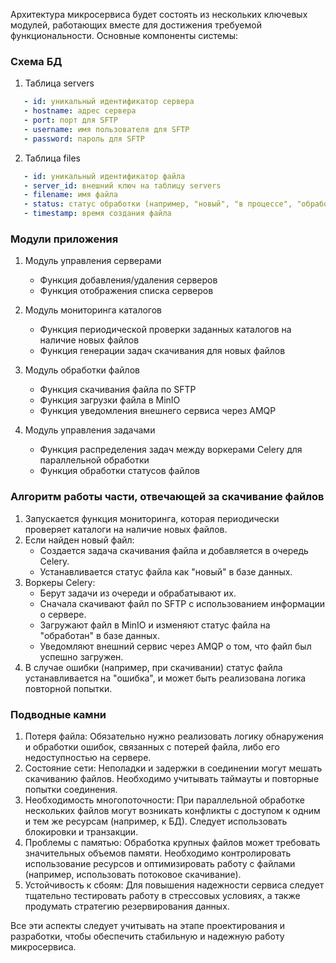 Архитектура микросервиса будет состоять из нескольких ключевых модулей, работающих вместе для достижения требуемой функциональности. Основные компоненты системы:

### Схема БД

1. Таблица servers

```yaml
   - id: уникальный идентификатор сервера
   - hostname: адрес сервера
   - port: порт для SFTP
   - username: имя пользователя для SFTP
   - password: пароль для SFTP
```

2. Таблица files

```yaml
   - id: уникальный идентификатор файла
   - server_id: внешний ключ на таблицу servers
   - filename: имя файла
   - status: статус обработки (например, "новый", "в процессе", "обработан", "ошибка")
   - timestamp: время создания файла
```

### Модули приложения

1. Модуль управления серверами
   - Функция добавления/удаления серверов
   - Функция отображения списка серверов

2. Модуль мониторинга каталогов
   - Функция периодической проверки заданных каталогов на наличие новых файлов
   - Функция генерации задач скачивания для новых файлов

3. Модуль обработки файлов
   - Функция скачивания файла по SFTP
   - Функция загрузки файла в MinIO
   - Функция уведомления внешнего сервиса через AMQP

4. Модуль управления задачами
   - Функция распределения задач между воркерами Celery для параллельной обработки
   - Функция обработки статусов файлов

### Алгоритм работы части, отвечающей за скачивание файлов

1. Запускается функция мониторинга, которая периодически проверяет каталоги на наличие новых файлов.
2. Если найден новый файл:
   - Создается задача скачивания файла и добавляется в очередь Celery.
   - Устанавливается статус файла как "новый" в базе данных.
3. Воркеры Celery:
   - Берут задачи из очереди и обрабатывают их.
   - Сначала скачивают файл по SFTP с использованием информации о сервере.
   - Загружают файл в MinIO и изменяют статус файла на "обработан" в базе данных.
   - Уведомляют внешний сервис через AMQP о том, что файл был успешно загружен.
4. В случае ошибки (например, при скачивании) статус файла устанавливается на "ошибка", и может быть реализована логика повторной попытки.

### Подводные камни

1. Потеря файла: Обязательно нужно реализовать логику обнаружения и обработки ошибок, связанных с потерей файла, либо его недоступностью на сервере.
2. Состояние сети: Неполадки и задержки в соединении могут мешать скачиванию файлов. Необходимо учитывать таймауты и повторные попытки соединения.
3. Необходимость многопоточности: При параллельной обработке нескольких файлов могут возникать конфликты с доступом к одним и тем же ресурсам (например, к БД). Следует использовать блокировки и транзакции.
4. Проблемы с памятью: Обработка крупных файлов может требовать значительных объемов памяти. Необходимо контролировать использование ресурсов и оптимизировать работу с файлами (например, использовать потоковое скачивание).
5. Устойчивость к сбоям: Для повышения надежности сервиса следует тщательно тестировать работу в стрессовых условиях, а также продумать стратегию резервирования данных.

Все эти аспекты следует учитывать на этапе проектирования и разработки, чтобы обеспечить стабильную и надежную работу микросервиса.
